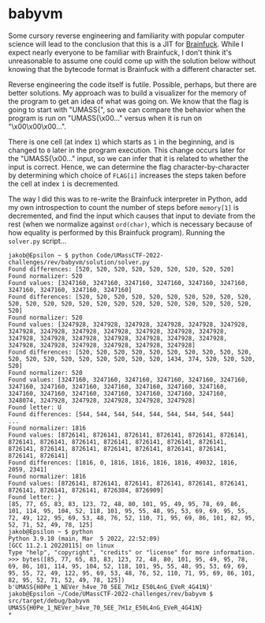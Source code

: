 # babyvm

Some cursory reverse engineering and familiarity with popular computer science
will lead to the conclusion that this is a JIT for
[Brainfuck](https://en.wikipedia.org/wiki/Brainfuck). While I expect nearly
everyone to be familiar with Brainfuck, I don't think it's unreasonable to
assume one could come up with the solution below without knowing that the
bytecode format is Brainfuck with a different character set.

Reverse engineering the code itself is futile. Possible, perhaps, but there are
better solutions. My approach was to build a visualizer for the memory of the
program to get an idea of what was going on. We know that the flag is going to
start with "UMASS{", so we can compare the behavior when the program is run on
"UMASS{\x00..." versus when it is run on "\x00\x00\x00...". 

There is one cell (at index `1`) which starts as `1` in the beginning, and is
changed to `0` later in the program execution. This change occurs later for the
"UMASS{\x00..." input, so we can infer that it is related to whether the input
is correct. Hence, we can determine the flag character-by-character by
determining which choice of `FLAG[i]` increases the steps taken before the cell
at index `1` is decremented.

The way I did this was to re-write the Brainfuck interpreter in Python, add my
own introspection to count the number of steps before `memory[1]` is
decremented, and find the input which causes that input to deviate from the rest
(when we normalize against `ord(char)`, which is necessary because of how
equality is performed by this Brainfuck program). Running the `solver.py` script...

```
jakob@Epsilon ~ $ python Code/UMassCTF-2022-challenges/rev/babyvm/solution/solver.py 
Found differences: [520, 520, 520, 520, 520, 520, 520, 520, 520]
Found normalizer: 520
Found values: [3247160, 3247160, 3247160, 3247160, 3247160, 3247160, 3247160, 3247160, 3247160, 3247160]
Found differences: [520, 520, 520, 520, 520, 520, 520, 520, 520, 520, 520, 520, 520, 520, 520, 520, 520, 520, 520, 520, 520, 520, 520, 520, 520]
Found normalizer: 520
Found values: [3247928, 3247928, 3247928, 3247928, 3247928, 3247928, 3247928, 3247928, 3247928, 3247928, 3247928, 3247928, 3247928, 3247928, 3247928, 3247928, 3247928, 3247928, 3247928, 3247928, 3247928, 3247928, 3247928, 3247928, 3247928, 3247928]
Found differences: [520, 520, 520, 520, 520, 520, 520, 520, 520, 520, 520, 520, 520, 520, 520, 520, 520, 520, 520, 1434, 374, 520, 520, 520, 520]
Found normalizer: 520
Found values: [3247160, 3247160, 3247160, 3247160, 3247160, 3247160, 3247160, 3247160, 3247160, 3247160, 3247160, 3247160, 3247160, 3247160, 3247160, 3247160, 3247160, 3247160, 3247160, 3247160, 3248074, 3247928, 3247928, 3247928, 3247928, 3247928]
Found letter: U
Found differences: [544, 544, 544, 544, 544, 544, 544, 544, 544]
...
Found normalizer: 1816
Found values: [8726141, 8726141, 8726141, 8726141, 8726141, 8726141, 8726141, 8726141, 8726141, 8726141, 8726141, 8726141, 8726141, 8726141, 8726141, 8726141, 8726141, 8726141, 8726141, 8726141, 8726141, 8726141]
Found differences: [1816, 0, 1816, 1816, 1816, 1816, 49032, 1816, 2059, 2341]
Found normalizer: 1816
Found values: [8726141, 8726141, 8726141, 8726141, 8726141, 8726141, 8726141, 8726141, 8726141, 8726384, 8726909]
Found letter: }
[85, 77, 65, 83, 83, 123, 72, 48, 80, 101, 95, 49, 95, 78, 69, 86, 101, 114, 95, 104, 52, 118, 101, 95, 55, 48, 95, 53, 69, 69, 95, 55, 72, 49, 122, 95, 69, 53, 48, 76, 52, 110, 71, 95, 69, 86, 101, 82, 95, 52, 71, 52, 49, 78, 125]
jakob@Epsilon ~ $ python
Python 3.9.10 (main, Mar  5 2022, 22:52:09) 
[GCC 11.2.1 20220115] on linux
Type "help", "copyright", "credits" or "license" for more information.
>>> bytes([85, 77, 65, 83, 83, 123, 72, 48, 80, 101, 95, 49, 95, 78, 69, 86, 101, 114, 95, 104, 52, 118, 101, 95, 55, 48, 95, 53, 69, 69, 95, 55, 72, 49, 122, 95, 69, 53, 48, 76, 52, 110, 71, 95, 69, 86, 101, 82, 95, 52, 71, 52, 49, 78, 125])
b'UMASS{H0Pe_1_NEVer_h4ve_70_5EE_7H1z_E50L4nG_EVeR_4G41N}'
jakob@Epsilon ~/Code/UMassCTF-2022-challenges/rev/babyvm $ src/target/debug/babyvm 
UMASS{H0Pe_1_NEVer_h4ve_70_5EE_7H1z_E50L4nG_EVeR_4G41N}
*
```
